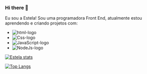 ### Hi there 👋

Eu sou a Estela! Sou uma programadora Front End, atualmente estou aprendendo e criando projetos com:

- <img src="https://img.shields.io/badge/HTML-239120?style=for-the-badge&logo=html5&logoColor=white" alt="html-logo" />
- <img src="https://img.shields.io/badge/CSS-239120?&style=for-the-badge&logo=css3&logoColor=white" alt="Css-logo" />
- <img src="https://img.shields.io/badge/JavaScript-F7DF1E?style=for-the-badge&logo=javascript&logoColor=black" alt="JavaScript-logo" />
- <img src="https://img.shields.io/badge/Node.js-43853D?style=for-the-badge&logo=node.js&logoColor=white" alt="NodeJs-logo" />





[![Estela stats](https://github-readme-stats.vercel.app/api?username=estelagomes76)](https://github.com/anuraghazra/github-readme-stats)

[![Top Langs](https://github-readme-stats.vercel.app/api/top-langs/?username=estelagomes76)](https://github.com/anuraghazra/github-readme-stats)



